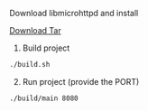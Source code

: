 Download libmicrohttpd and install

[Download Tar](https://www.gnu.org/software/libmicrohttpd/#download)


1. Build project
```bash
./build.sh
```

2. Run project (provide the PORT)
```bash
./build/main 8080
```
